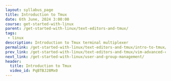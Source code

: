 ```yaml
---
layout: syllabus_page
title: Introduction to Tmux
date: 6th June, 2024 3:00:00
course: get-started-with-linux
parent: /get-started-with-linux/text-editors-and-tmux/
tags:
 - linux
description: Introduction to Tmux terminal multiplexer
permalink: /get-started-with-linux/text-editors-and-tmux/intro-to-tmux/
prev_link: /get-started-with-linux/text-editors-and-tmux/vim-advanced-commands/
next_link: /get-started-with-linux/user-and-group-management/
header:
  title: Introduction to Tmux
  video_id: PqBTBJ28Mx0
---
```

